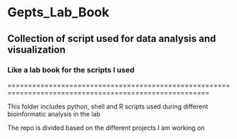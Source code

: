 # Gepts_Lab_Book

## Collection of script used for data analysis and visualization

### Like a lab book for the scripts I used
=======================================================================================================

This folder includes python, shell and R scripts used during different bioinformatic analysis in the lab

The repo is divided based on the different projects I am working on

